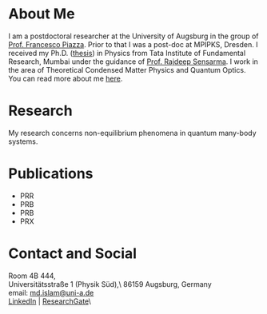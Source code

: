 # About Me 
I am a postdoctoral researcher at the University of Augsburg in the group of [Prof. Francesco Piazza](https://www.uni-augsburg.de/en/fakultaet/mntf/physik/groups/theo3/team/francesco-piazza/). Prior to that I was a post-doc at MPIPKS, Dresden. I received my Ph.D. ([thesis](https://drive.google.com/file/d/1s8qKV03teZyWtI6WsVnuPqxpTmsf3go1/view)) in Physics from Tata Institute of Fundamental Research, Mumbai under the guidance of [Prof. Rajdeep Sensarma](https://sites.google.com/view/rsensarma/home). I work in the area of Theoretical Condensed Matter Physics and Quantum Optics. You can read more about me [here](https://miphysics.github.io/about).

# Research 
My research concerns non-equilibrium phenomena in quantum many-body systems.

# Publications
- PRR
- PRB
- PRB
- PRX

# Contact and Social
Room 4B 444,\
Universitätsstraße 1 (Physik Süd),\ 
86159 Augsburg, Germany\
email: md.islam@uni-a.de\
[LinkedIn](https://www.linkedin.com/in/mursalin-islam-physics) | [ResearchGate](https://www.researchgate.net/profile/Md-Mursalin-Islam)\




